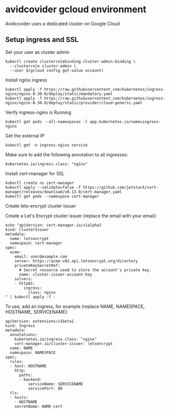 # avidcovider gcloud environment

Avidcovider uses a dedicated cluster on Google Cloud

## Setup ingress and SSL

Set your user as cluster admin

```
kubectl create clusterrolebinding cluster-admin-binding \
  --clusterrole cluster-admin \
  --user $(gcloud config get-value account)
```

Install nginx ingress

```
kubectl apply -f https://raw.githubusercontent.com/kubernetes/ingress-nginx/nginx-0.30.0/deploy/static/mandatory.yaml
kubectl apply -f https://raw.githubusercontent.com/kubernetes/ingress-nginx/nginx-0.30.0/deploy/static/provider/cloud-generic.yaml
```

Verify ingress-nginx is Running

```
kubectl get pods --all-namespaces -l app.kubernetes.io/name=ingress-nginx
```

Get the external IP

```
kubectl get -n ingress-nginx service
```

Make sure to add the following annotation to all ingresses:

```
kubernetes.io/ingress.class: "nginx"
```

Install cert-manager for SSL

```
kubectl create ns cert-manager
kubectl apply --validate=false -f https://github.com/jetstack/cert-manager/releases/download/v0.13.0/cert-manager.yaml
kubectl get pods --namespace cert-manager
```

Create lets-encrypt cluster issuer

Create a Let's Encrypt cluster issuer (replace the email with your email):

```
echo "apiVersion: cert-manager.io/v1alpha2
kind: ClusterIssuer
metadata:
  name: letsencrypt
  namespace: cert-manager
spec:
  acme:
    email: user@example.com
    server: https://acme-v02.api.letsencrypt.org/directory
    privateKeySecretRef:
      # Secret resource used to store the account's private key.
      name: cluster-issuer-account-key
    solvers:
    - http01:
        ingress:
          class: nginx
" | kubectl apply -f -
```

To use, add an ingress, for example (replace NAME, NAMESPACE, HOSTNAME, SERVICENAME):

```
apiVersion: extensions/v1beta1
kind: Ingress
metadata:
  annotations:
    kubernetes.io/ingress.class: "nginx"
    cert-manager.io/cluster-issuer: letsencrypt
  name: NAME
  namespace: NAMESPACE
spec:
  rules:
  - host: HOSTNAME
    http:
      paths:
      - backend:
          serviceName: SERVICENAME
          servicePort: 80
  tls:
  - hosts:
    - HOSTNAME
    secretName: NAME-cert
```
